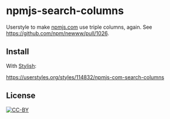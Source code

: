 # npmjs-search-columns

Userstyle to make [npmjs.com][npmjs] use triple columns, again. See https://github.com/npm/newww/pull/1026.

[npmjs]: https://www.npmjs.com/

## Install

With [Stylish]:

https://userstyles.org/styles/114832/npmjs-com-search-columns

[stylish]: https://userstyles.org/

## License

[![CC-BY](https://i.creativecommons.org/l/by/4.0/88x31.png)](http://creativecommons.org/licenses/by/4.0/ "Creative Commons License")
